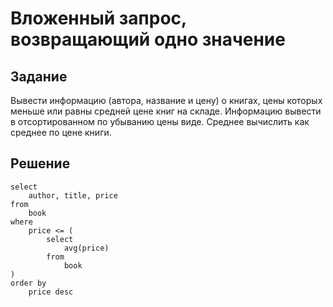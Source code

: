 # Вложенный запрос, возвращающий одно значение

## Задание

Вывести информацию (автора, название и цену) о  книгах, цены которых меньше или равны средней цене книг на складе. Информацию вывести в отсортированном по убыванию цены виде. Среднее вычислить как среднее по цене книги.

## Решение

```
select
    author, title, price
from 
    book
where
    price <= (
        select 
            avg(price)
        from
            book
)
order by 
    price desc
```
